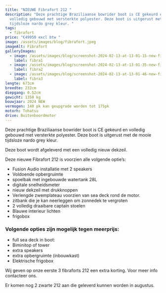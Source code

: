 ```yaml
---
title: "NIEUWE Fibrafort 212 "
description: "Deze prachtige Braziliaanse bowrider boot is CE gekeurd en
  volledig gebouwd met versterkte polyester. Deze boot is uitgerust met de mooie
  tijdsloze nardo grey kleur. "
tags:
  - fibrafort
price: "€49950 excl btw "
image: /assets/images/blog/fibrafort.jpeg
imageAlt: Fibrafort
galleryImages:
  - image: /assets/images/blog/screenshot-2024-02-13-at-13-01-15-new-fibrafort-212-–-140hp-tohatsu.png
    label: fibra1
  - image: /assets/images/blog/screenshot-2024-02-13-at-13-01-35-new-fibrafort-212-–-140hp-tohatsu.png
    label: fibra2
  - image: /assets/images/blog/screenshot-2024-02-13-at-13-01-46-new-fibrafort-212-–-140hp-tohatsu.png
    label: fibra3
lengte: 673cm
breedte: 232cm
diepgang: 0.52cm
gewicht: 1350 kg
bouwjaar: 2024 NEW
vermogen: 140 pk kan geupgrade worden tot 175pk
motorh: Tohatsu
drive: Buitenboordmotor
---
```

Deze prachtige Braziliaanse bowrider boot is CE gekeurd en volledig gebouwd met versterkte polyester. Deze boot is uitgerust met de mooie tijdsloze nardo grey kleur. 

Deze boot wordt afgeleverd met een volledig nieuw dekzeil. 

Deze nieuwe Fibrafort 212 is voorzien alle volgende optie’s:

* Fusion Audio installatie met 2 speakers
* Voldoende opbergruimte
* spoelbak met ingebouwde watertank 28L
* digitale snelheidsmeter
* nieuw dekzeil met drukknoppen
* Verlengde zwemplateau voorzien van sea deck rond de motor. 
* zitbank die je kan neerleggen om zonnedek te vergroten
* 2 volledig draaibare captain stoelen
* Blauwe interieur lichten
* frigobox

### Volgende opties zijn mogelijk tegen meerprijs:

* full sea deck in boot: 
* Biminitop of tower
* extra speakers
* extra opbergruimte (inbouwkast)
* Elektrische frigobox

Wij geven op onze eerste 3 fibraforts 212 een extra korting. Voor meer info contacteer ons. 

Er komen nog 2 zwarte 212 aan die geleverd kunnen worden in augustus.
